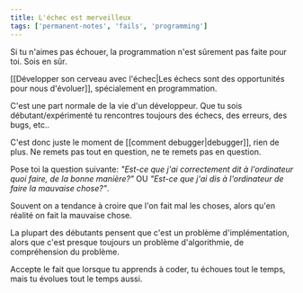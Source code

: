 ```yaml
---
title: L'échec est merveilleux
tags: ['permanent-notes', 'fails', 'programming']
---
```


Si tu n'aimes pas échouer, la programmation n'est sûrement pas faite pour toi. Sois en sûr.

[[Développer son cerveau avec l'échec|Les échecs sont des opportunités pour nous d'évoluer]], spécialement en programmation. 

C'est une part normale de la vie d'un développeur. Que tu sois débutant/expérimenté tu rencontres toujours des échecs, des erreurs, des bugs, etc..

C'est donc juste le moment de [[comment debugger|debugger]], rien de plus. Ne remets pas tout en question, ne te remets pas en question. 

Pose toi la question suivante: *"Est-ce que j'ai correctement dit à l'ordinateur quoi faire, de la bonne manière?"* OU *"Est-ce que j'ai dis à l'ordinateur de faire la mauvaise chose?"*.

Souvent on a tendance à croire que l'on fait mal les choses, alors qu'en réalité on fait la mauvaise chose.

La plupart des débutants pensent que c'est un problème d'implémentation, alors que c'est presque toujours un problème d'algorithmie, de compréhension du problème.

Accepte le fait que lorsque tu apprends à coder, tu échoues tout le temps, mais tu évolues tout le temps aussi.